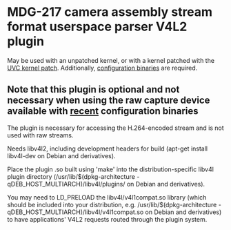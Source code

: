 # MDG-217 camera assembly stream format userspace parser V4L2 plugin

May be used with an unpatched kernel, or with a kernel patched with the [UVC kernel patch](https://github.com/digitalloggers/geocam-uvc). Additionally, [configuration binaries](https://github.com/digitalloggers/geocam-bin) are required.

## Note that this plugin is optional and not necessary when using the raw capture device available with [recent](https://github.com/digitalloggers/geocam-bin/commit/06300c7dfcaec53dfb7f3cd8891db5d51120fed8) configuration binaries

The plugin is necessary for accessing the H.264-encoded stream and is not used with raw streams.

Needs libv4l2, including development headers for build (apt-get install libv4l-dev on Debian and derivatives).

Place the plugin .so built using 'make' into the distribution-specific libv4l plugin directory (/usr/lib/$(dpkg-architecture -qDEB\_HOST\_MULTIARCH)/libv4l/plugins/ on Debian and derivatives).

You may need to LD\_PRELOAD the libv4l/v4l1compat.so library (which should be included into your distribution, e.g. /usr/lib/$(dpkg-architecture -qDEB\_HOST\_MULTIARCH)/libv4l/v4l1compat.so on Debian and derivatives) to have applications' V4L2 requests routed through the plugin system.

